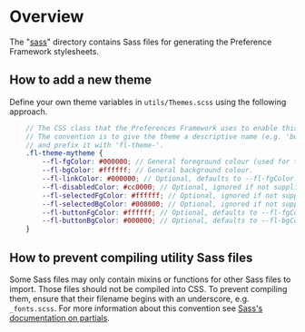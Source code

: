 # Overview

The "[sass](./)" directory contains Sass files for generating the Preference Framework stylesheets.

## How to add a new theme

Define your own theme variables in `utils/Themes.scss` using the following approach.

```scss
    // The CSS class that the Preferences Framework uses to enable this contrast theme.
    // The convention is to give the theme a descriptive name (e.g. 'bw' for black on white)
    // and prefix it with 'fl-theme-'.
    .fl-theme-mytheme {
        --fl-fgColor: #000000; // General foreground colour (used for text and borders).
        --fl-bgColor: #ffffff; // General background colour.
        --fl-linkColor: #000000; // Optional, defaults to --fl-fgColor.
        --fl-disabledColor: #cc0000; // Optional, ignored if not supplied.
        --fl-selectedFgColor: #ffffff; // Optional, ignored if not supplied.
        --fl-selectedBgColor: #008000; // Optional, ignored if not supplied.
        --fl-buttonFgColor: #ffffff; // Optional, defaults to --fl-fgColor.
        --fl-buttonBgColor: #000000; // Optional, defaults to --fl-bgColor.
    }
```

## How to prevent compiling utility Sass files

Some Sass files may only contain mixins or functions for other Sass files to import. Those files should not be
compiled into CSS. To prevent compiling them, ensure that their filename begins with an underscore, e.g. `_fonts.scss`.
For more information about this convention see [Sass's documentation on partials](https://sass-lang.com/guide#topic-4).
